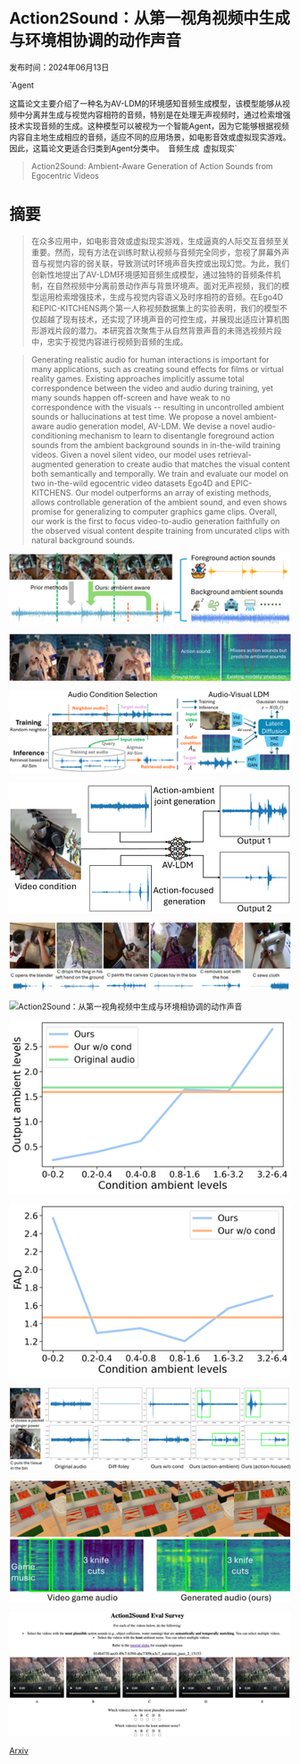 # Action2Sound：从第一视角视频中生成与环境相协调的动作声音

发布时间：2024年06月13日

`Agent

这篇论文主要介绍了一种名为AV-LDM的环境感知音频生成模型，该模型能够从视频中分离并生成与视觉内容相符的音频，特别是在处理无声视频时，通过检索增强技术实现音频的生成。这种模型可以被视为一个智能Agent，因为它能够根据视频内容自主地生成相应的音频，适应不同的应用场景，如电影音效或虚拟现实游戏。因此，这篇论文更适合归类到Agent分类中。` `音频生成` `虚拟现实`

> Action2Sound: Ambient-Aware Generation of Action Sounds from Egocentric Videos

# 摘要

> 在众多应用中，如电影音效或虚拟现实游戏，生成逼真的人际交互音频至关重要。然而，现有方法在训练时默认视频与音频完全同步，忽视了屏幕外声音与视觉内容的弱关联，导致测试时环境声音失控或出现幻觉。为此，我们创新性地提出了AV-LDM环境感知音频生成模型，通过独特的音频条件机制，在自然视频中分离前景动作声与背景环境声。面对无声视频，我们的模型运用检索增强技术，生成与视觉内容语义及时序相符的音频。在Ego4D和EPIC-KITCHENS两个第一人称视频数据集上的实验表明，我们的模型不仅超越了现有技术，还实现了环境声音的可控生成，并展现出适应计算机图形游戏片段的潜力。本研究首次聚焦于从自然背景声音的未筛选视频片段中，忠实于视觉内容进行视频到音频的生成。

> Generating realistic audio for human interactions is important for many applications, such as creating sound effects for films or virtual reality games. Existing approaches implicitly assume total correspondence between the video and audio during training, yet many sounds happen off-screen and have weak to no correspondence with the visuals -- resulting in uncontrolled ambient sounds or hallucinations at test time. We propose a novel ambient-aware audio generation model, AV-LDM. We devise a novel audio-conditioning mechanism to learn to disentangle foreground action sounds from the ambient background sounds in in-the-wild training videos. Given a novel silent video, our model uses retrieval-augmented generation to create audio that matches the visual content both semantically and temporally. We train and evaluate our model on two in-the-wild egocentric video datasets Ego4D and EPIC-KITCHENS. Our model outperforms an array of existing methods, allows controllable generation of the ambient sound, and even shows promise for generalizing to computer graphics game clips. Overall, our work is the first to focus video-to-audio generation faithfully on the observed visual content despite training from uncurated clips with natural background sounds.

![Action2Sound：从第一视角视频中生成与环境相协调的动作声音](../../../paper_images/2406.09272/x1.png)

![Action2Sound：从第一视角视频中生成与环境相协调的动作声音](../../../paper_images/2406.09272/x2.png)

![Action2Sound：从第一视角视频中生成与环境相协调的动作声音](../../../paper_images/2406.09272/x3.png)

![Action2Sound：从第一视角视频中生成与环境相协调的动作声音](../../../paper_images/2406.09272/x4.png)

![Action2Sound：从第一视角视频中生成与环境相协调的动作声音](../../../paper_images/2406.09272/x5.png)

![Action2Sound：从第一视角视频中生成与环境相协调的动作声音](../../../paper_images/2406.09272/x6.png)

![Action2Sound：从第一视角视频中生成与环境相协调的动作声音](../../../paper_images/2406.09272/varying_ambient_ambient.png)

![Action2Sound：从第一视角视频中生成与环境相协调的动作声音](../../../paper_images/2406.09272/varying_ambient_fad.png)

![Action2Sound：从第一视角视频中生成与环境相协调的动作声音](../../../paper_images/2406.09272/x7.png)

![Action2Sound：从第一视角视频中生成与环境相协调的动作声音](../../../paper_images/2406.09272/x8.png)

![Action2Sound：从第一视角视频中生成与环境相协调的动作声音](../../../paper_images/2406.09272/survey.png)

[Arxiv](https://arxiv.org/abs/2406.09272)